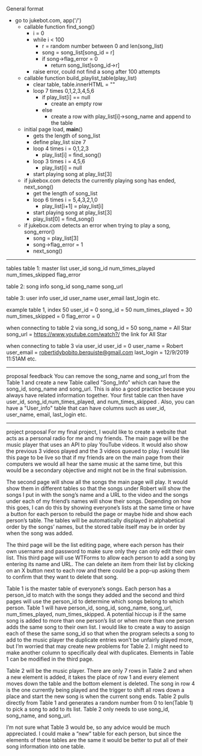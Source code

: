 General format

* go to jukebot.com, app('/')
  * callable function find_song()
    * i = 0
    * while i < 100
      * r = random number between 0 and len(song_list)
      * song = song_list[song_id = r]
      * if song->flag_error = 0
        * return song_list[song_id->r]
    * raise error, could not find a song after 100 attempts
  * callable function build_playlist_table(play_list)
    * clear table, table.innerHTML = ""
    * loop 7 times 0,1,2,3,4,5,6
      * if play_list[i] == null
        * create an empty row
      * else
        * create a row with play_list[i]->song_name and append to the table
  * initial page load, __main__()
    * gets the length of song_list
    * define play_list size 7
    * loop 4 times i = 0,1,2,3
      * play_list[i] = find_song()
    * loop 3 times i = 4,5,6
      * play_list[i] = null
    * start playing song at play_list[3]
  * if jukebox.com detects the currently playing song has ended, next_song()
    * get the length of song_list
    * loop 6 times i = 5,4,3,2,1,0
      * play_list[i+1] = play_list[i]
    * start playing song at play_list[3]
    * play_list[0] = find_song()
  * if jukebox.com detects an error when trying to play a song, song_error()
    * song = play_list[3]
    * song->flag_error = 1
    * next_song()
    
      

----
tables
  table 1: master list
    user_id
    song_id
    num_times_played
    num_times_skipped
    flag_error
  
  table 2: song info
    song_id
    song_name
    song_url
    
  table 3: user info
    user_id
    user_name
    user_email
    last_login
    etc.
    
example
  table 1, index 50
    user_id = 0
    song_id = 50
    num_times_played = 30
    num_times_skipped = 0
    flag_error = 0
  
  when connecting to table 2 via song_id
    song_id = 50
    song_name = All Star
    song_url = https://www.youtube.com/watch?/ the link for All Star
    
  when connecting to table 3 via user_id
    user_id = 0
    user_name = Robert
    user_email = robertidybobito.berquiste@gmail.com
    last_login = 12/9/2019 11:51AM
    etc.
    
----
proposal feedback
You can remove the song_name and song_url from the Table 1 and create a new Table called "Song_Info" which can have the song_id, song_name and song_url. This is also a good practice because you always have related information together. Your first table can then have user_id, song_id,num_times_played, and num_times_skipped . Also, you can have a "User_info" table that can have columns such as  user_id, user_name, email, last_login etc.

----
project proposal
For my final project, I would like to create a website that acts as a personal radio for me and my friends. The main page will be the music player that uses an API to play YouTube videos. It would also show the previous 3 videos played and the 3 videos queued to play. I would like this page to be live so that if my friends are on the main page from their computers we would all hear the same music at the same time, but this would be a secondary objective and might not be in the final submission.

The second page will show all the songs the main page will play. It would show them in different tables so that the songs under Robert will show the songs I put in with the song’s name and a URL to the video and the songs under each of my friend’s names will show their songs. Depending on how this goes, I can do this by showing everyone’s lists at the same time or have a button for each person to rebuild the page or maybe hide and show each person’s table. The tables will be automatically displayed in alphabetical order by the songs’ names, but the stored table itself may be in order by when the song was added.

The third page will be the list editing page, where each person has their own username and password to make sure only they can only edit their own list. This third page will use WTForms to allow each person to add a song by entering its name and URL. The can delete an item from their list by clicking on an X button next to each row and there could be a pop-up asking them to confirm that they want to delete that song.

Table 1 is the master table of everyone’s songs. Each person has a person_id to match with the songs they added and the second and third pages will use the person_id to determine which songs belong to which person. Table 1 will have person_id, song_id, song_name, song_url, num_times_played, num_times_skipped. A potential hiccup is if the same song is added to more than one person’s list or when more than one person adds the same song to their own list. I would like to create a way to assign each of these the same song_id so that when the program selects a song to add to the music player the duplicate entries won’t be unfairly played more, but I’m worried that may create new problems for Table 2. I might need to make another column to specifically deal with duplicates. Elements in Table 1 can be modified in the third page.

Table 2 will be the music player. There are only 7 rows in Table 2 and when a new element is added, it takes the place of row 1 and every element moves down the table and the bottom element is deleted. The song in row 4 is the one currently being played and the trigger to shift all rows down a place and start the new song is when the current song ends. Table 2 pulls directly from Table 1 and generates a random number from 0 to len(Table 1) to pick a song to add to its list. Table 2 only needs to use song_id, song_name, and song_url.

I’m not sure what Table 3 would be, so any advice would be much appreciated. I could make a “new” table for each person, but since the elements of these tables are the same it would be better to put all of their song information into one table. 
